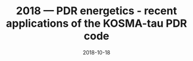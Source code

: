 ---
title: "2018 &mdash; PDR energetics - recent applications of the KOSMA-tau PDR code"
collection: talks
type: "Talk"
tag: academic
invited: 
permalink: \talks\2018-10-18-PDR-energetics---recent-applications-of-the-KOSMA-tau-PDR-code
paperurl: '/files/pdf/talks/PDR-energetics.pdf'
date: "2018-10-18"
venue: "Paul Goldsmith Symposium - Velocity-resolved FIR imaging - Spectroscopy"
location: "Observatoire de Paris, France"
---